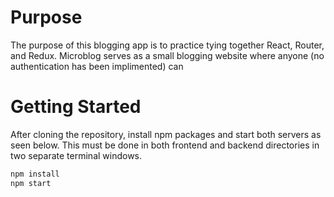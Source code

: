 # Purpose
The purpose of this blogging app is to practice tying together React, Router, and Redux.  Microblog serves as a small blogging website where anyone (no authentication has been implimented) can 

# Getting Started
After cloning the repository, install npm packages and start both servers as seen below.  This must be done in both frontend and backend directories in two separate terminal windows.

```bash
npm install
npm start
```
